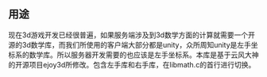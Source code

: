 ## 用途

现在3d游戏开发已经很普遍，如果服务端涉及到3d数学方面的计算就需要一个开源的3d数学库，而我们所使用的客户端大部分都是unity，众所周知unity是左手坐标系的数学库。所以服务器开发需要的也应该是左手坐标系。本库是基于云风大神的开源项目ejoy3d所修改。包含左手库和右手库，在libmath.c的首行进行切换。
